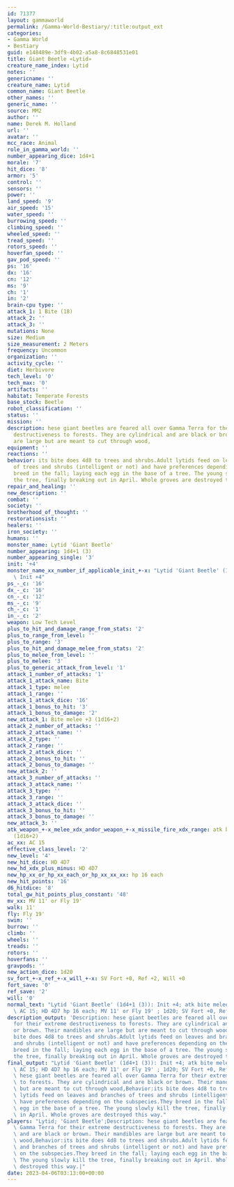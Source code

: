 ```yaml
---
id: 71377
layout: gammaworld
permalink: /Gamma-World-Bestiary/:title:output_ext
categories:
- Gamma World
- Bestiary
guid: e148489e-3df9-4b02-a5a8-8c6848531e01
title: Giant Beetle «Lytid»
creature_name_index: Lytid
notes: ''
genericname: ''
creature_name: Lytid
common_name: Giant Beetle
other_names: ''
generic_name: ''
source: MM2
author: ''
name: Derek M. Holland
url: ''
avatar: ''
mcc_race: Animal
role_in_gamma_world: ''
number_appearing_dice: 1d4+1
morale: '7'
hit_dice: '8'
armor: '5'
control: ''
sensors: ''
power: ''
land_speed: '9'
air_speed: '15'
water_speed: ''
burrowing_speed: ''
climbing_speed: ''
wheeled_speed: ''
tread_speed: ''
rotors_speed: ''
hoverfan_speed: ''
gav_pod_speed: ''
ps: '16'
dx: '16'
cn: '12'
ms: '9'
ch: '1'
in: '2'
brain-cpu type: ''
attack_1: 1 Bite (18)
attack_2: ''
attack_3: ''
mutations: None
size: Medium
size_measurement: 2 Meters
frequency: Uncommon
organization: ''
activity_cycle: ''
diet: Herbivore
tech_level: '0'
tech_max: '0'
artifacts: ''
habitat: Temperate Forests
base_stock: Beetle
robot_classification: ''
status: ''
mission: ''
description: hese giant beetles are feared all over Gamma Terra for their extreme
  destructiveness to forests. They are cylindrical and are black or brown. Their mandibles
  are large but are meant to cut through wood,
equipment: ''
reactions: ''
behavior: its bite does 4d8 to trees and shrubs.Adult lytids feed on leaves and branches
  of trees and shrubs (intelligent or not) and have preferences depending on the subspecies.They
  breed in the fall; laying each egg in the base of a tree. The young slowly kill
  the tree, finally breaking out in April. Whole groves are destroyed this way.
repair_and_healing: ''
new_description: ''
combat: ''
society: ''
brotherhood_of_thought: ''
restorationsist: ''
healers: ''
iron_society: ''
humans: ''
monster_name: Lytid 'Giant Beetle'
number_appearing: 1d4+1 (3)
number_appearing_single: '3'
init: '+4'
monster_name_xx_number_if_applicable_init_+-x: "Lytid 'Giant Beetle' (1d4+1 (3)):\
  \ Init +4"
ps_-_c: '16'
dx_-_c: '16'
cn_-_c: '12'
ms_-_c: '9'
ch_-_c: '1'
in_-_c: '2'
weapon: Low Tech Level
plus_to_hit_and_damage_range_from_stats: '2'
plus_to_range_from_level: ''
plus_to_range: '3'
plus_to_hit_and_damage_melee_from_stats: '2'
plus_to_melee_from_level: ''
plus_to_melee: '3'
plus_to_generic_attack_from_level: '1'
attack_1_number_of_attacks: '1'
attack_1_attack_name: Bite
attack_1_type: melee
attack_1_range: ''
attack_1_attack_dice: '16'
attack_1_bonus_to_hit: '3'
attack_1_bonus_to_damage: '2'
new_attack_1: Bite melee +3 (1d16+2)
attack_2_number_of_attacks: ''
attack_2_attack_name: ''
attack_2_type: ''
attack_2_range: ''
attack_2_attack_dice: ''
attack_2_bonus_to_hit: ''
attack_2_bonus_to_damage: ''
new_attack_2: ''
attack_3_number_of_attacks: ''
attack_3_attack_name: ''
attack_3_type: ''
attack_3_range: ''
attack_3_attack_dice: ''
attack_3_bonus_to_hit: ''
attack_3_bonus_to_damage: ''
new_attack_3: ''
atk_weapon_+-x_melee_xdx_andor_weapon_+-x_missile_fire_xdx_range: atk bite melee +3
  (1d16+2)
ac_xx: AC 15
effective_class_level: '2'
new_level: '4'
new_hit_dice: HD 4D7
new_hd_xdx_plus_minus: HD 4D7
new_hp_xx_or_hp_xx_each_or_hp_xx_xx_xx: hp 16 each
new_hit_points: '16'
d6_hitdice: '8'
total_gw_hit_points_plus_constant: '48'
mv_xx: MV 11' or Fly 19'
walk: 11'
fly: Fly 19'
swim: ''
burrow: ''
climb: ''
wheels: ''
treads: ''
rotors: ''
hoverfans: ''
gravpods: ''
new_action_dice: 1d20
sv_fort_+-x_ref_+-x_will_+-x: SV Fort +0, Ref +2, Will +0
fort_save: '0'
ref_save: '2'
will: '0'
normal_text: "Lytid 'Giant Beetle' (1d4+1 (3)): Init +4; atk bite melee +3 (1d16+2);\
  \ AC 15; HD 4D7 hp 16 each; MV 11' or Fly 19' ; 1d20; SV Fort +0, Ref +2, Will +0"
description_output: 'Description: hese giant beetles are feared all over Gamma Terra
  for their extreme destructiveness to forests. They are cylindrical and are black
  or brown. Their mandibles are large but are meant to cut through wood,Behavior:its
  bite does 4d8 to trees and shrubs.Adult lytids feed on leaves and branches of trees
  and shrubs (intelligent or not) and have preferences depending on the subspecies.They
  breed in the fall; laying each egg in the base of a tree. The young slowly kill
  the tree, finally breaking out in April. Whole groves are destroyed this way.'
final_output: "Lytid 'Giant Beetle' (1d4+1 (3)): Init +4; atk bite melee +3 (1d16+2);\
  \ AC 15; HD 4D7 hp 16 each; MV 11' or Fly 19' ; 1d20; SV Fort +0, Ref +2, Will +0NoneDescription:\
  \ hese giant beetles are feared all over Gamma Terra for their extreme destructiveness\
  \ to forests. They are cylindrical and are black or brown. Their mandibles are large\
  \ but are meant to cut through wood,Behavior:its bite does 4d8 to trees and shrubs.Adult\
  \ lytids feed on leaves and branches of trees and shrubs (intelligent or not) and\
  \ have preferences depending on the subspecies.They breed in the fall; laying each\
  \ egg in the base of a tree. The young slowly kill the tree, finally breaking out\
  \ in April. Whole groves are destroyed this way."
players: "Lytid; 'Giant Beetle';Description: hese giant beetles are feared all over\
  \ Gamma Terra for their extreme destructiveness to forests. They are cylindrical\
  \ and are black or brown. Their mandibles are large but are meant to cut through\
  \ wood,Behavior:its bite does 4d8 to trees and shrubs.Adult lytids feed on leaves\
  \ and branches of trees and shrubs (intelligent or not) and have preferences depending\
  \ on the subspecies.They breed in the fall; laying each egg in the base of a tree.\
  \ The young slowly kill the tree, finally breaking out in April. Whole groves are\
  \ destroyed this way.|"
date: 2023-04-06T03:13:00+00:00
---
```

</br>